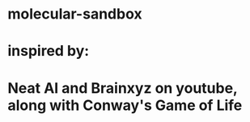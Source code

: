 # molecular-sandbox
# inspired by:
# Neat AI and Brainxyz on youtube, along with Conway's Game of Life
